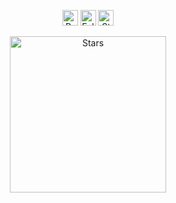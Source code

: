 <p align="center">
  <img height="25" src="https://api.visitorbadge.io/api/VisitorHit?user=strawberryph&countColorcountColor&countColor=%23006EFF" alt="Profile Views"/>
  <img height="25" src="https://img.shields.io/github/followers/strawberryph?color=4a12ba&style=for-the-badge&logo=github&label=Follow" alt="Followers"/>
  <img height="25" src="https://img.shields.io/github/stars/strawberryph?color=f429ff&style=for-the-badge&logo=github&label=Stars" alt="Stars"/>
</p>
<p align="center">
  <img height="250" src="https://lanyard-profile-readme.vercel.app/api/1121869581452050504?theme=dark&animated=true&hideDiscrim=true&borderRadius=30px)" alt="Stars"/>
</p>
